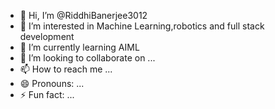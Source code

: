 - 👋 Hi, I’m @RiddhiBanerjee3012
- 👀 I’m interested in Machine Learning,robotics and full stack development
- 🌱 I’m currently learning AIML
- 💞️ I’m looking to collaborate on ...
- 📫 How to reach me ...
- 😄 Pronouns: ...
- ⚡ Fun fact: ...

<!---
RiddhiBanerjee3012/RiddhiBanerjee3012 is a ✨ special ✨ repository because its `README.md` (this file) appears on your GitHub profile.
You can click the Preview link to take a look at your changes.
--->
